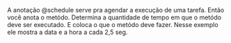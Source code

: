 A anotação @schedule serve pra agendar a execução de uma tarefa. Então você anota o metódo. Determina a quantidade de tempo em que o metódo deve ser executado. E coloca o que o metódo deve fazer. Nesse exemplo ele mostra a data e a hora a cada 2,5 seg.
